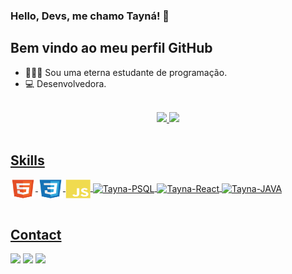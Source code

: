 ### Hello, Devs, me chamo Tayná! 👋
## Bem vindo ao meu perfil GitHub

- 👨🏾‍💻 Sou uma eterna estudante de programação.
- 💻 Desenvolvedora.

<br>

<div align="center" display="inline_block">
  <a href="https://github.com/TaynaMayer">
  <img height="175em"  src="https://github-readme-stats.vercel.app/api?username=TaynaMayer&show_icons=true&theme=tokyonight&include_all_commits=true&count_private=true"/>
  <img height="175em" src="https://github-readme-stats.vercel.app/api/top-langs/?username=GabrielMr897&layout=compact&langs_count=7&theme=tokyonight"/>
</div>
  <br>

## Skills

  <div style="display: inline_block">
  <img align="center" alt="Tayna-HTML" height="30" width="40" src="https://raw.githubusercontent.com/devicons/devicon/master/icons/html5/html5-original.svg">
  <img align="center" alt="Tayna-CSS" height="30" width="40" src="https://raw.githubusercontent.com/devicons/devicon/master/icons/css3/css3-original.svg">
  <img align="center" alt="Tayna-JS" height="30" width="40" src="https://raw.githubusercontent.com/devicons/devicon/master/icons/javascript/javascript-plain.svg">
  <img align="center" alt="Tayna-PSQL" height="30" width="40" src="https://cdn.jsdelivr.net/gh/devicons/devicon/icons/postgresql/postgresql-plain-wordmark.svg" />
  <img align="center" alt="Tayna-React" height="30" width="40" src="https://cdn.jsdelivr.net/gh/devicons/devicon/icons/react/react-original-wordmark.svg" />
  <img align="center" alt="Tayna-JAVA" height="37" width="40" src="https://cdn.jsdelivr.net/gh/devicons/devicon/icons/java/java-original-wordmark.svg" />
          
  
  </div>
  <br>
  
  
  ## Contact
 
<div> 
  <a href="https://www.instagram.com/taynamayer_/" target="_blank"><img src="https://img.shields.io/badge/-Instagram-%23E4405F?style=for-the-badge&logo=instagram&logoColor=white" target="_blank"></a>
  <a href="mailto:taynamayer59@gmail.com" target="_blank"><img src="https://img.shields.io/badge/Gmail-D14836?style=for-the-badge&logo=gmail&logoColor=white"></a>
  <a href="https://www.linkedin.com/in/tayn%C3%A1-mayer-51bb021ba/" target="_blank"><img src="https://img.shields.io/badge/-LinkedIn-%230077B5?style=for-the-badge&logo=linkedin&logoColor=white" target="_blank"></a> 
</div>
 
